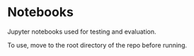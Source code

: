 # Notebooks
Jupyter notebooks used for testing and evaluation.

To use, move to the root directory of the repo before running.